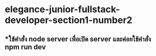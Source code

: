 # elegance-junior-fullstack-developer-section1-number2
## *ใช้คำสั่ง node server เพื่อเปิด server และค่อยใช้คำสั่ง npm run dev 
